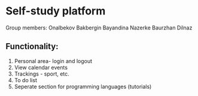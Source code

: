 # Self-study platform 

Group members: 
Onalbekov Bakbergin
Bayandina Nazerke
Baurzhan Dilnaz 


## Functionality:
1) Personal area- login and logout 
2) View calendar events 
3) Trackings - sport, etc.
4) To do list
5) Seperate section for programming languages (tutorials)
